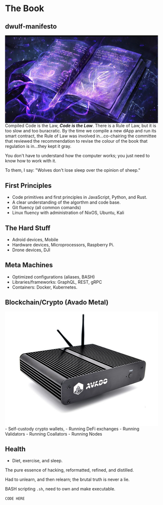 # The Book
## dwulf-manifesto

  
<img align="left" src="/images/spellbook.png" alt="Book of Shadows"><p>Compiled Code is the Law, ***Code is the Law***.
There is a Rule of Law, but it is too slow and too buracratic.  By the time we compile a new dApp and run its smart contract,
the Rule of Law was involved in...co-chairing the committee that reviewed the recommendation to revise the colour of the book that regulation is in...they kept it gray.</p>

You don't have to understand how the computer works; you just need to know how to work with it.



To them, I say:
"Wolves don't lose sleep over the opinion of sheep."








## First Principles
- Code primitives and first principles in JavaScript, Python, and Rust.  
- A clear understanding of the algorthm and code base.
- Git fluency (all common  comands)
- Linux fluency with administration of NixOS, Ubuntu, Kali

## The Hard Stuff
- Adroid devices, Mobile
- Hardware devices, Microprocessors, Raspberry Pi.
- Drone devices, DJI

## Meta Machines
- Optimized configurations (aliases, BASH)
- Libraries/frameworks: GraphQL, REST, gRPC
- Containers: Docker, Kubernetes.

## Blockchain/Crypto (Avado Metal)
<img align="left" src="/images/avado.jpg" alt="Avado Device">
- Self-custody crypto wallets, 
- Running DeFi exchanges
- Running Validators
- Running Coallators 
- Running Nodes

## Health
- Diet, exercise, and sleep.

The pure essence of hacking, reformatted, refined, and distilled.

Had to unlearn, and then relearn; the brutal truth is never a lie.

BASH scripting `.sh`, need to own and make executable.

`CODE HERE`
